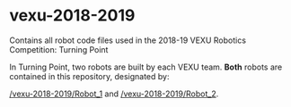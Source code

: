 # vexu-2018-2019
Contains all robot code files used in the 2018-19 VEXU Robotics Competition: Turning Point

In Turning Point, two robots are built by each VEXU team. **Both** robots are contained in this repository, designated by:

[/vexu-2018-2019/Robot_1](/ROBOT_1) and [/vexu-2018-2019/Robot_2](/ROBOT_2).
